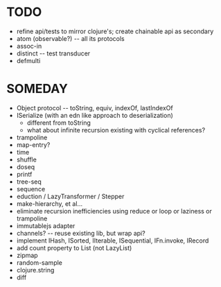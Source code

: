 # TODO

* refine api/tests to mirror clojure's; create chainable api as secondary
* atom (observable?) -- all its protocols
* assoc-in
* distinct -- test transducer
* defmulti

# SOMEDAY

* Object protocol -- toString, equiv, indexOf, lastIndexOf
* ISerialize (with an edn like approach to deserialization)
  * different from toString
  * what about infinite recursion existing with cyclical references?
* trampoline
* map-entry?
* time
* shuffle
* doseq
* printf
* tree-seq
* sequence
* eduction / LazyTransformer / Stepper
* make-hierarchy, et al...
* eliminate recursion inefficiencies using reduce or loop or laziness or trampoline
* immutablejs adapter
* channels? -- reuse existing lib, but wrap api?
* implement IHash, ISorted, IIterable, ISequential, IFn.invoke, IRecord
* add count property to List (not LazyList)
* zipmap
* random-sample
* clojure.string
* diff